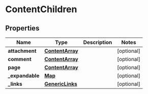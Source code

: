 # ContentChildren

## Properties
Name | Type | Description | Notes
------------ | ------------- | ------------- | -------------
**attachment** | [**ContentArray**](ContentArray.md) |  |  [optional]
**comment** | [**ContentArray**](ContentArray.md) |  |  [optional]
**page** | [**ContentArray**](ContentArray.md) |  |  [optional]
**_expandable** | [**Map**](Map.md) |  |  [optional]
**_links** | [**GenericLinks**](GenericLinks.md) |  |  [optional]
